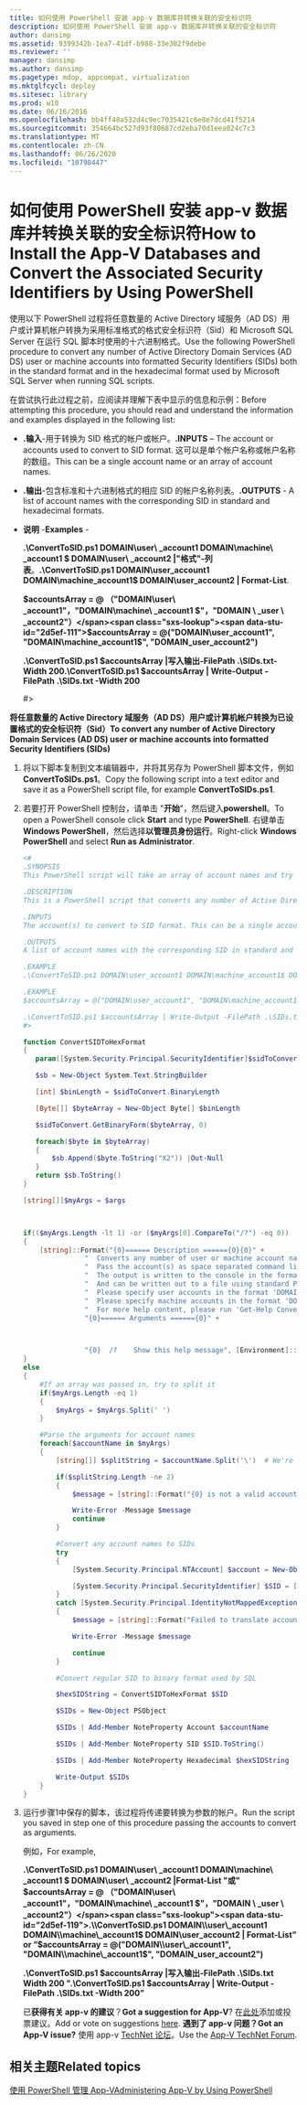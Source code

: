 ```yaml
---
title: 如何使用 PowerShell 安装 app-v 数据库并转换关联的安全标识符
description: 如何使用 PowerShell 安装 app-v 数据库并转换关联的安全标识符
author: dansimp
ms.assetid: 9399342b-1ea7-41df-b988-33e302f9debe
ms.reviewer: ''
manager: dansimp
ms.author: dansimp
ms.pagetype: mdop, appcompat, virtualization
ms.mktglfcycl: deploy
ms.sitesec: library
ms.prod: w10
ms.date: 06/16/2016
ms.openlocfilehash: bb4ff48a532d4c9ec7035421c6e8e7dcd41f5214
ms.sourcegitcommit: 354664bc527d93f80687cd2eba70d1eea024c7c3
ms.translationtype: MT
ms.contentlocale: zh-CN
ms.lasthandoff: 06/26/2020
ms.locfileid: "10798447"
---
```

# <span data-ttu-id="2d5ef-103">如何使用 PowerShell 安装 app-v 数据库并转换关联的安全标识符</span><span class="sxs-lookup"><span data-stu-id="2d5ef-103">How to Install the App-V Databases and Convert the Associated Security Identifiers by Using PowerShell</span></span>


<span data-ttu-id="2d5ef-104">使用以下 PowerShell 过程将任意数量的 Active Directory 域服务（AD DS）用户或计算机帐户转换为采用标准格式的格式安全标识符（Sid）和 Microsoft SQL Server 在运行 SQL 脚本时使用的十六进制格式。</span><span class="sxs-lookup"><span data-stu-id="2d5ef-104">Use the following PowerShell procedure to convert any number of Active Directory Domain Services (AD DS) user or machine accounts into formatted Security Identifiers (SIDs) both in the standard format and in the hexadecimal format used by Microsoft SQL Server when running SQL scripts.</span></span>

<span data-ttu-id="2d5ef-105">在尝试执行此过程之前，应阅读并理解下表中显示的信息和示例：</span><span class="sxs-lookup"><span data-stu-id="2d5ef-105">Before attempting this procedure, you should read and understand the information and examples displayed in the following list:</span></span>

-   <span data-ttu-id="2d5ef-106">**.输入**-用于转换为 SID 格式的帐户或帐户。</span><span class="sxs-lookup"><span data-stu-id="2d5ef-106">**.INPUTS** – The account or accounts used to convert to SID format.</span></span> <span data-ttu-id="2d5ef-107">这可以是单个帐户名称或帐户名称的数组。</span><span class="sxs-lookup"><span data-stu-id="2d5ef-107">This can be a single account name or an array of account names.</span></span>

-   <span data-ttu-id="2d5ef-108">**.输出**-包含标准和十六进制格式的相应 SID 的帐户名称列表。</span><span class="sxs-lookup"><span data-stu-id="2d5ef-108">**.OUTPUTS** - A list of account names with the corresponding SID in standard and hexadecimal formats.</span></span>

-   <span data-ttu-id="2d5ef-109">**说明** -</span><span class="sxs-lookup"><span data-stu-id="2d5ef-109">**Examples** -</span></span>

    <span data-ttu-id="2d5ef-110">**.\\ConvertToSID.ps1 DOMAIN\\user\ _account1 DOMAIN\\machine\ _account1 $ DOMAIN\\user\ _account2 |"格式"-列表**。</span><span class="sxs-lookup"><span data-stu-id="2d5ef-110">**.\\ConvertToSID.ps1 DOMAIN\\user\_account1 DOMAIN\\machine\_account1$ DOMAIN\\user\_account2 | Format-List**.</span></span>

    **<span data-ttu-id="2d5ef-111">$accountsArray = @ （"DOMAIN\\user\ _account1"，"DOMAIN\\machine\ _account1 $"，"DOMAIN \ _user \ _account2"）</span><span class="sxs-lookup"><span data-stu-id="2d5ef-111">$accountsArray = @("DOMAIN\\user\_account1", "DOMAIN\\machine\_account1$", "DOMAIN\_user\_account2")</span></span>**

    **<span data-ttu-id="2d5ef-112">.\\ConvertToSID.ps1 $accountsArray |写入输出-FilePath .\\SIDs.txt-Width 200</span><span class="sxs-lookup"><span data-stu-id="2d5ef-112">.\\ConvertToSID.ps1 $accountsArray | Write-Output -FilePath .\\SIDs.txt -Width 200</span></span>**

    \#&gt;

**<span data-ttu-id="2d5ef-113">将任意数量的 Active Directory 域服务（AD DS）用户或计算机帐户转换为已设置格式的安全标识符（Sid）</span><span class="sxs-lookup"><span data-stu-id="2d5ef-113">To convert any number of Active Directory Domain Services (AD DS) user or machine accounts into formatted Security Identifiers (SIDs)</span></span>**

1. <span data-ttu-id="2d5ef-114">将以下脚本复制到文本编辑器中，并将其另存为 PowerShell 脚本文件，例如**ConvertToSIDs.ps1**。</span><span class="sxs-lookup"><span data-stu-id="2d5ef-114">Copy the following script into a text editor and save it as a PowerShell script file, for example **ConvertToSIDs.ps1**.</span></span>

2. <span data-ttu-id="2d5ef-115">若要打开 PowerShell 控制台，请单击 "**开始**"，然后键入**powershell**。</span><span class="sxs-lookup"><span data-stu-id="2d5ef-115">To open a PowerShell console click **Start** and type **PowerShell**.</span></span> <span data-ttu-id="2d5ef-116">右键单击**Windows PowerShell**，然后选择**以管理员身份运行**。</span><span class="sxs-lookup"><span data-stu-id="2d5ef-116">Right-click **Windows PowerShell** and select **Run as Administrator**.</span></span>

   ```powershell
   <#
   .SYNOPSIS
   This PowerShell script will take an array of account names and try to convert each of them to the corresponding SID in standard and hexadecimal formats.

   .DESCRIPTION
   This is a PowerShell script that converts any number of Active Directory (AD) user or machine accounts into formatted Security Identifiers (SIDs) both in the standard format and in the hexadecimal format used by SQL server when running SQL scripts.

   .INPUTS
   The account(s) to convert to SID format. This can be a single account name or an array of account names. Please see examples below.

   .OUTPUTS
   A list of account names with the corresponding SID in standard and hexadecimal formats

   .EXAMPLE
   .\ConvertToSID.ps1 DOMAIN\user_account1 DOMAIN\machine_account1$ DOMAIN\user_account2 | Format-List

   .EXAMPLE
   $accountsArray = @("DOMAIN\user_account1", "DOMAIN\machine_account1$", "DOMAIN_user_account2")

   .\ConvertToSID.ps1 $accountsArray | Write-Output -FilePath .\SIDs.txt -Width 200
   #>

   function ConvertSIDToHexFormat
   {
      param([System.Security.Principal.SecurityIdentifier]$sidToConvert)

      $sb = New-Object System.Text.StringBuilder

      [int] $binLength = $sidToConvert.BinaryLength

      [Byte[]] $byteArray = New-Object Byte[] $binLength

      $sidToConvert.GetBinaryForm($byteArray, 0)

      foreach($byte in $byteArray)
      {
          $sb.Append($byte.ToString("X2")) |Out-Null
      }
      return $sb.ToString()
   }

   [string[]]$myArgs = $args



   if(($myArgs.Length -lt 1) -or ($myArgs[0].CompareTo("/?") -eq 0))
   {
       [string]::Format("{0}====== Description ======{0}{0}" +
                  "  Converts any number of user or machine account names to string and hexadecimal SIDs.{0}" +
                  "  Pass the account(s) as space separated command line parameters. (For example 'ConvertToSID.exe DOMAIN\\Account1 DOMAIN\\Account2 ...'){0}" +
                  "  The output is written to the console in the format 'Account name    SID as string   SID as hexadecimal'{0}" +
                  "  And can be written out to a file using standard PowerShell redirection{0}" +
                  "  Please specify user accounts in the format 'DOMAIN\username'{0}" +
                  "  Please specify machine accounts in the format 'DOMAIN\machinename$'{0}" +
                  "  For more help content, please run 'Get-Help ConvertToSID.ps1'{0}" +
                  "{0}====== Arguments ======{0}" +



                  "{0}  /?    Show this help message", [Environment]::NewLine)
   }
   else
   {
       #If an array was passed in, try to split it
       if($myArgs.Length -eq 1)
       {
           $myArgs = $myArgs.Split(' ')
       }

       #Parse the arguments for account names
       foreach($accountName in $myArgs)
       {
           [string[]] $splitString = $accountName.Split('\')  # We're looking for the format "DOMAIN\Account" so anything that does not match, we reject

           if($splitString.Length -ne 2)
           {
               $message = [string]::Format("{0} is not a valid account name. Expected format 'Domain\username' for user accounts or 'DOMAIN\machinename$' for machine accounts.", $accountName)

               Write-Error -Message $message
               continue
           }

           #Convert any account names to SIDs
           try
           {
               [System.Security.Principal.NTAccount] $account = New-Object System.Security.Principal.NTAccount($splitString[0], $splitString[1])

               [System.Security.Principal.SecurityIdentifier] $SID = [System.Security.Principal.SecurityIdentifier]($account.Translate([System.Security.Principal.SecurityIdentifier]))
           }
           catch [System.Security.Principal.IdentityNotMappedException]
           {
               $message = [string]::Format("Failed to translate account object '{0}' to a SID. Please verify that this is a valid user or machine account.", $account.ToString())

               Write-Error -Message $message

               continue
           }

           #Convert regular SID to binary format used by SQL

           $hexSIDString = ConvertSIDToHexFormat $SID

           $SIDs = New-Object PSObject

           $SIDs | Add-Member NoteProperty Account $accountName

           $SIDs | Add-Member NoteProperty SID $SID.ToString()

           $SIDs | Add-Member NoteProperty Hexadecimal $hexSIDString

           Write-Output $SIDs
       }
   }
   ```

3. <span data-ttu-id="2d5ef-117">运行步骤1中保存的脚本，该过程将传递要转换为参数的帐户。</span><span class="sxs-lookup"><span data-stu-id="2d5ef-117">Run the script you saved in step one of this procedure passing the accounts to convert as arguments.</span></span>

   <span data-ttu-id="2d5ef-118">例如，</span><span class="sxs-lookup"><span data-stu-id="2d5ef-118">For example,</span></span>

   **<span data-ttu-id="2d5ef-119">.\\ConvertToSID.ps1 DOMAIN\\user\ _account1 DOMAIN\\machine\ _account1 $ DOMAIN\\user\ _account2 |Format-List "或" $accountsArray = @ （"DOMAIN\\user\ _account1"，"DOMAIN\\machine\ _account1 $"，"DOMAIN \ _user \ _account2"）</span><span class="sxs-lookup"><span data-stu-id="2d5ef-119">.\\ConvertToSID.ps1 DOMAIN\\user\_account1 DOMAIN\\machine\_account1$ DOMAIN\\user\_account2 | Format-List” or “$accountsArray = @("DOMAIN\\user\_account1", "DOMAIN\\machine\_account1$", "DOMAIN\_user\_account2")</span></span>**

   **<span data-ttu-id="2d5ef-120">.\\ConvertToSID.ps1 $accountsArray |写入输出-FilePath .\\SIDs.txt Width 200 "</span><span class="sxs-lookup"><span data-stu-id="2d5ef-120">.\\ConvertToSID.ps1 $accountsArray | Write-Output -FilePath .\\SIDs.txt -Width 200”</span></span>**

   <span data-ttu-id="2d5ef-121">已**获得有关 app-v 的建议**？</span><span class="sxs-lookup"><span data-stu-id="2d5ef-121">**Got a suggestion for App-V**?</span></span> <span data-ttu-id="2d5ef-122">在[此处](http://appv.uservoice.com/forums/280448-microsoft-application-virtualization)添加或投票建议。</span><span class="sxs-lookup"><span data-stu-id="2d5ef-122">Add or vote on suggestions [here](http://appv.uservoice.com/forums/280448-microsoft-application-virtualization).</span></span> **<span data-ttu-id="2d5ef-123">遇到了 app-v 问题？</span><span class="sxs-lookup"><span data-stu-id="2d5ef-123">Got an App-V issue?</span></span>** <span data-ttu-id="2d5ef-124">使用 app-v [TechNet 论坛](https://social.technet.microsoft.com/Forums/home?forum=mdopappv)。</span><span class="sxs-lookup"><span data-stu-id="2d5ef-124">Use the [App-V TechNet Forum](https://social.technet.microsoft.com/Forums/home?forum=mdopappv).</span></span>

## <span data-ttu-id="2d5ef-125">相关主题</span><span class="sxs-lookup"><span data-stu-id="2d5ef-125">Related topics</span></span>


[<span data-ttu-id="2d5ef-126">使用 PowerShell 管理 App-V</span><span class="sxs-lookup"><span data-stu-id="2d5ef-126">Administering App-V by Using PowerShell</span></span>](administering-app-v-by-using-powershell.md)
